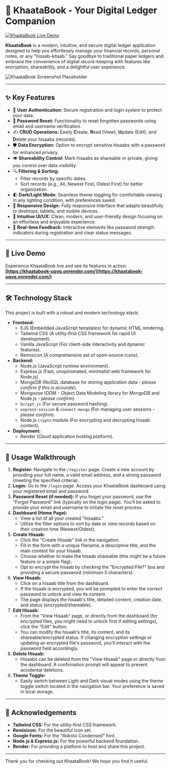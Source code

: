 # 📖 KhaataBook - Your Digital Ledger Companion

[![KhaataBook Live Demo](https://img.shields.io/badge/Live_Demo-Open_App-brightgreen?style=for-the-badge&logo=render)](https://khaatabook-uqvq.onrender.com/)

**KhaataBook** is a modern, intuitive, and secure digital ledger application designed to help you effortlessly manage your financial records, personal notes, or any "hisaab-kitaab." Say goodbye to traditional paper ledgers and embrace the convenience of digital record-keeping with features like encryption, shareability, and a delightful user experience.

![KhaataBook Screenshot Placeholder](./khaatabook-dashboard.png)

---

## ✨ Key Features

* 🔐 **User Authentication:** Secure registration and login system to protect your data.
* 🔑 **Password Reset:** Functionality to reset forgotten passwords using email and username verification.
* ✍️ **CRUD Operations:** Easily **C**reate, **R**ead (View), **U**pdate (Edit), and **D**elete your hisaabs (records).
* 🛡️ **Data Encryption:** Option to encrypt sensitive hisaabs with a password for enhanced privacy.
* 👁️ **Shareability Control:** Mark hisaabs as shareable or private, giving you control over data visibility.
* 🔍 **Filtering & Sorting:**
    * Filter records by specific dates.
    * Sort records (e.g., All, Newest First, Oldest First) for better organization.
* 🌓 **Dark/Light Mode:** Seamless theme toggling for comfortable viewing in any lighting condition, with preferences saved.
* 📱 **Responsive Design:** Fully responsive interface that adapts beautifully to desktops, tablets, and mobile devices.
* 📄 **Intuitive UI/UX:** Clean, modern, and user-friendly design focusing on an effortless and enjoyable experience.
* 💨 **Real-time Feedback:** Interactive elements like password strength indicators during registration and clear status messages.

---

## 🚀 Live Demo

Experience KhaataBook live and see its features in action:
**[https://khaatabook-uqvq.onrender.com/](https://khaatabook-uqvq.onrender.com/)**

---

## 🛠️ Technology Stack

This project is built with a robust and modern technology stack:

* **Frontend:**
    * EJS (Embedded JavaScript templates) for dynamic HTML rendering.
    * Tailwind CSS (A utility-first CSS framework for rapid UI development).
    * Vanilla JavaScript (For client-side interactivity and dynamic features).
    * Remixicon (A comprehensive set of open-source icons).
* **Backend:**
    * Node.js (JavaScript runtime environment).
    * Express.js (Fast, unopinionated, minimalist web framework for Node.js).
    * MongoDB (NoSQL database for storing application data - *please confirm if this is accurate*).
    * Mongoose (ODM - Object Data Modeling library for MongoDB and Node.js - *please confirm*).
    * `bcrypt.js` (For secure password hashing).
    * `express-session` & `connect-mongo` (For managing user sessions - *please confirm*).
    * Node.js `crypto` module (For encrypting and decrypting hisaab content).
* **Deployment:**
    * Render (Cloud application hosting platform).

---


## 🚀 Usage Walkthrough

1.  **Register:** Navigate to the `/register` page. Create a new account by providing your full name, a valid email address, and a strong password (meeting the specified criteria).
2.  **Login:** Go to the `/login` page. Access your KhaataBook dashboard using your registered email and password.
3.  **Password Reset (if needed):** If you forget your password, use the "Forgot Password" link (typically on the login page). You'll be asked to provide your email and username to initiate the reset process.
4.  **Dashboard (Home Page):**
    * View a list of all your created "hisaabs."
    * Utilize the filter options to sort by date or view records based on their creation time (Newest/Oldest).
5.  **Create Hisaab:**
    * Click the "Create Hisaab" link in the navigation.
    * Fill in the form with a unique filename, a descriptive title, and the main content for your hisaab.
    * Choose whether to make the hisaab shareable (this might be a future feature or a simple flag).
    * Opt to encrypt the hisaab by checking the "Encrypted File?" box and providing a secure password (minimum 5 characters).
6.  **View Hisaab:**
    * Click on a hisaab title from the dashboard.
    * If the hisaab is encrypted, you will be prompted to enter the correct password to unlock and view its content.
    * The page displays the hisaab's title, detailed content, creation date, and status (encrypted/shareable).
7.  **Edit Hisaab:**
    * From the "View Hisaab" page, or directly from the dashboard (for encrypted files, you might need to unlock first if editing settings), click the "Edit" button.
    * You can modify the hisaab's title, its content, and its shareable/encrypted status. If changing encryption settings or updating an encrypted file's password, you'll interact with the password field accordingly.
8.  **Delete Hisaab:**
    * Hisaabs can be deleted from the "View Hisaab" page or directly from the dashboard. A confirmation prompt will appear to prevent accidental deletions.
9.  **Theme Toggle:**
    * Easily switch between Light and Dark visual modes using the theme toggle switch located in the navigation bar. Your preference is saved in local storage.

---

## 🙏 Acknowledgements

* **Tailwind CSS:** For the utility-first CSS framework.
* **Remixicon:** For the beautiful icon set.
* **Google Fonts:** For the "Roboto Condensed" font.
* **Node.js & Express.js:** For the powerful backend foundation.
* **Render:** For providing a platform to host and share this project.

---

Thank you for checking out KhaataBook! We hope you find it useful.
